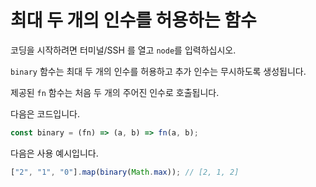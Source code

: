 # 최대 두 개의 인수를 허용하는 함수

코딩을 시작하려면 터미널/SSH 를 열고 `node`를 입력하십시오.

`binary` 함수는 최대 두 개의 인수를 허용하고 추가 인수는 무시하도록 생성됩니다.

제공된 `fn` 함수는 처음 두 개의 주어진 인수로 호출됩니다.

다음은 코드입니다.

```js
const binary = (fn) => (a, b) => fn(a, b);
```

다음은 사용 예시입니다.

```js
["2", "1", "0"].map(binary(Math.max)); // [2, 1, 2]
```
